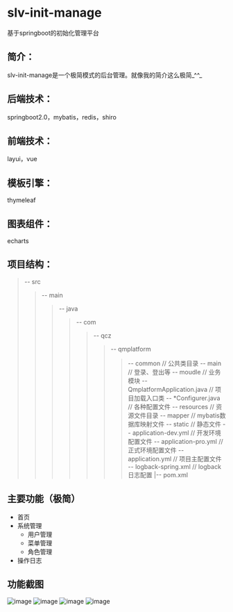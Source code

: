 # slv-init-manage
  基于springboot的初始化管理平台
## 简介：
  slv-init-manage是一个极简模式的后台管理。就像我的简介这么极简_^^_
## 后端技术：
  springboot2.0，mybatis，redis，shiro
## 前端技术：
  layui，vue
## 模板引擎：
  thymeleaf
## 图表组件：
  echarts
## 项目结构：
>-- src
>>-- main
>>>-- java
>>>>-- com
>>>>>-- qcz
>>>>>>-- qmplatform
>>>>>>>-- common          		            // 公共类目录
>>>>>>>-- main         		                // 登录、登出等
>>>>>>>-- moudle                          // 业务模块
>>>>>>>-- QmplatformApplication.java 	    // 项目加载入口类
>>>>>>>-- *Configurer.java                // 各种配置文件
>>>-- resources                               // 资源文件目录
>>>>-- mapper                               	// mybatis数据库映射文件
>>>>-- static                              	// 静态文件
>>>>-- application-dev.yml                 	// 开发环境配置文件
>>>>-- application-pro.yml                 	// 正式环境配置文件
>>>>-- application.yml                     	// 项目主配置文件
>>>>-- logback-spring.xml                    // logback日志配置
>|-- pom.xml
## 主要功能（极简）
  - 首页
  - 系统管理
    - 用户管理
    - 菜单管理
    - 角色管理
  - 操作日志
## 功能截图
  ![image](https://github.com/qcz-left/slv-init-manage/raw/master/picture/login.jpg)
  ![image](https://github.com/qcz-left/slv-init-manage/raw/master/picture/index.jpg)
  ![image](https://github.com/qcz-left/slv-init-manage/raw/master/picture/user-list.jpg)
  ![image](https://github.com/qcz-left/slv-init-manage/raw/master/picture/sysOperateLog-list.jpg)
